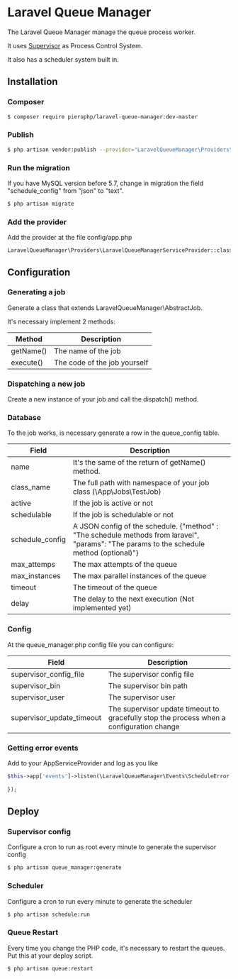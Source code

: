 # Laravel Queue Manager
The Laravel Queue Manager manage the queue process worker. 

It uses [Supervisor](http://supervisord.org/) as Process Control System.

It also has a scheduler system built in. 

## Installation

### Composer
```bash
$ composer require pierophp/laravel-queue-manager:dev-master
```

### Publish
```bash
$ php artisan vendor:publish --provider="LaravelQueueManager\Providers\LaravelQueueManagerServiceProvider"
```

### Run the migration

If you have MySQL version before 5.7, change in migration the field "schedule_config" from "json" to "text". 

```bash
$ php artisan migrate
```

### Add the provider
Add the provider at the file config/app.php
```
LaravelQueueManager\Providers\LaravelQueueManagerServiceProvider::class,
```
## Configuration

### Generating a job

Generate a class that extends LaravelQueueManager\AbstractJob.

It's necessary implement 2 methods:

| Method | Description |
| --- | --- |
| getName() | The name of the job |
| execute() | The code of the job yourself |

### Dispatching a new job
Create a new instance of your job and call the dispatch() method.

### Database

To the job works, is necessary generate a row in the queue_config table.

| Field | Description |
| --- | --- |
| name | It's the same of the return of getName() method. |
| class_name | The full path with namespace of your job class (\App\Jobs\TestJob) |
| active | If the job is active or not |
| schedulable | If the job is schedulable or not |
| schedule_config | A JSON config of the schedule. {"method" : "The schedule methods from laravel", "params": "The params to the schedule method (optional)"}|
| max_attemps | The max attempts of the queue |
| max_instances | The max parallel instances of the queue |
| timeout | The timeout of the queue |
| delay | The delay to the next execution (Not implemented yet) |

### Config

At the queue_manager.php config file you can configure:

| Field | Description |
| --- | --- |
| supervisor_config_file | The supervisor config file |
| supervisor_bin | The supervisor bin path |
| supervisor_user | The supervisor user |
| supervisor_update_timeout | The supervisor update timeout to gracefully stop the process when a configuration change |

### Getting error events
Add to your AppServiceProvider and log as you like
```php
$this->app['events']->listen(\LaravelQueueManager\Events\ScheduleError::class, function(\LaravelQueueManager\Events\ScheduleError $scheduleError){
            
});
```

## Deploy

### Supervisor config
Configure a cron to run as root every minute to generate the supervisor config

```bash
$ php artisan queue_manager:generate
```

### Scheduler
Configure a cron to run every minute to generate the scheduler
```bash
$ php artisan schedule:run
```

### Queue Restart
Every time you change the PHP code, it's necessary to restart the queues. Put this at your deploy script.
```bash
$ php artisan queue:restart
```
